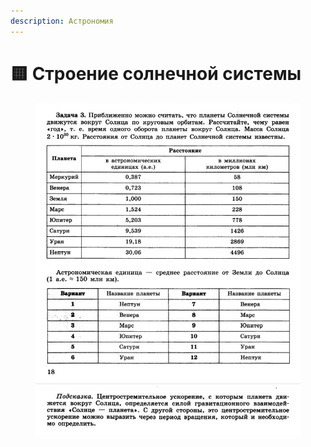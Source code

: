 ```yaml
---
description: Астрономия
---
```


# 🟨 Строение солнечной системы

<figure><img src="../../../.gitbook/assets/image (2).png" alt=""><figcaption></figcaption></figure>
